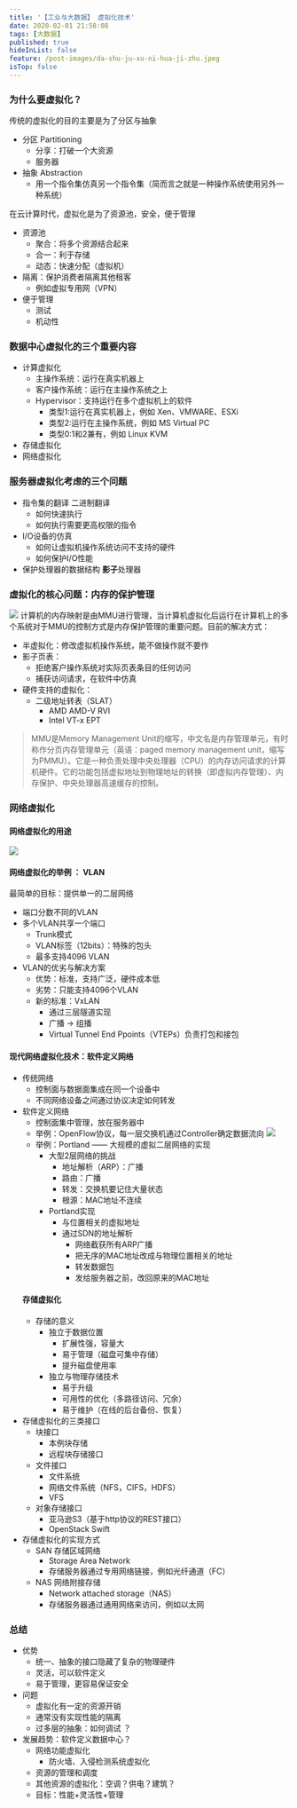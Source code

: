 ```yaml
---
title: '【工业与大数据】 虚拟化技术'
date: 2020-02-01 21:58:08
tags: [大数据]
published: true
hideInList: false
feature: /post-images/da-shu-ju-xu-ni-hua-ji-zhu.jpeg
isTop: false
---
```

### 为什么要虚拟化？
传统的虚拟化的目的主要是为了分区与抽象
- 分区 Partitioning
    - 分享：打破一个大资源
    - 服务器
- 抽象 Abstraction
    - 用一个指令集仿真另一个指令集（简而言之就是一种操作系统使用另外一种系统）
  
在云计算时代，虚拟化是为了资源池，安全，便于管理
- 资源池
    - 聚合：将多个资源结合起来
    - 合一：利于存储
    - 动态：快速分配（虚拟机）
- 隔离：保护消费者隔离其他租客
    - 例如虚拟专用网（VPN）
- 便于管理
    - 测试
    - 机动性
  
### 数据中心虚拟化的三个重要内容
- 计算虚拟化
  - 主操作系统：运行在真实机器上
  - 客户操作系统：运行在主操作系统之上
  - Hypervisor：支持运行在多个虚拟机上的软件
    - 类型1:运行在真实机器上，例如 Xen、VMWARE、ESXi
    - 类型2:运行在主操作系统，例如 MS Virtual PC
    - 类型0:1和2兼有，例如 Linux KVM
- 存储虚拟化
- 网络虚拟化

### 服务器虚拟化考虑的三个问题
- 指令集的翻译 二进制翻译
    - 如何快速执行
    - 如何执行需要更高权限的指令
- I/O设备的仿真
    - 如何让虚拟机操作系统访问不支持的硬件
    - 如何保护I/O性能
- 保护处理器的数据结构 **影子**处理器

### 虚拟化的核心问题：内存的保护管理
![](http://doc.xr1228.com//post-images/1580566550776.png)
计算机的内存映射是由MMU进行管理，当计算机虚拟化后运行在计算机上的多个系统对于MMU的控制方式是内存保护管理的重要问题。目前的解决方式：
- 半虚拟化：修改虚拟机操作系统，能不做操作就不要作
- 影子页表：
    - 拒绝客户操作系统对实际页表条目的任何访问
    - 捕获访问请求，在软件中仿真
- 硬件支持的虚拟化：
    - 二级地址转表（SLAT）
        - AMD AMD-V RVI
        - Intel VT-x EPT
  
> MMU是Memory Management Unit的缩写，中文名是内存管理单元，有时称作分页内存管理单元（英语：paged memory management unit，缩写为PMMU）。它是一种负责处理中央处理器（CPU）的内存访问请求的计算机硬件。它的功能包括虚拟地址到物理地址的转换（即虚拟内存管理）、内存保护、中央处理器高速缓存的控制。

### 网络虚拟化
#### 网络虚拟化的用途
![](http://doc.xr1228.com//post-images/1580567311758.png)
#### 网络虚拟化的举例 ： VLAN
最简单的目标：提供单一的二层网络
- 端口分数不同的VLAN
- 多个VLAN共享一个端口
    - Trunk模式
    - VLAN标签（12bits）：特殊的包头
    - 最多支持4096 VLAN
- VLAN的优劣与解决方案
    - 优势：标准，支持广泛，硬件成本低
    - 劣势：只能支持4096个VLAN
    - 新的标准：VxLAN
        - 通过三层隧道实现
        - 广播 -> 组播
        - Virtual Tunnel End Ppoints（VTEPs）负责打包和接包
#### 现代网络虚拟化技术：软件定义网络
- 传统网络
    - 控制面与数据面集成在同一个设备中
    - 不同网络设备之间通过协议决定如何转发
- 软件定义网络
    - 控制面集中管理，放在服务器中
    - 举例：OpenFlow协议，每一层交换机通过Controller确定数据流向
  ![](http://doc.xr1228.com//post-images/1580614390079.png)
    - 举例：Portland —— 大规模的虚拟二层网络的实现
        - 大型2层网络的挑战
            - 地址解析（ARP）：广播
            - 路由：广播
            - 转发：交换机要记住大量状态
            - 根源：MAC地址不连续
        - Portland实现
            - 与位置相关的虚拟地址
            - 通过SDN的地址解析
                - 网络截获所有ARP广播
                - 把无序的MAC地址改成与物理位置相关的地址
                - 转发数据包
                - 发给服务器之前，改回原来的MAC地址
  #### 存储虚拟化
  - 存储的意义
    - 独立于数据位置
        - 扩展性强，容量大
        - 易于管理（磁盘可集中存储）
        - 提升磁盘使用率
    - 独立与物理存储技术
        - 易于升级
        - 可用性的优化（多路径访问、冗余）
        - 易于维护（在线的后台备份、恢复）
- 存储虚拟化的三类接口
    - 块接口
        - 本例块存储
        - 远程块存储接口
    - 文件接口
        - 文件系统
        - 网络文件系统（NFS，CIFS，HDFS）
        - VFS
    - 对象存储接口
        - 亚马逊S3（基于http协议的REST接口）
        - OpenStack Swift
- 存储虚拟化的实现方式
    - SAN 存储区域网络
        - Storage Area Network
        - 存储服务器通过专用网络链接，例如光纤通道（FC）
    - NAS 网络附接存储
        - Network attached storage（NAS）
        - 存储服务器通过通用网络来访问，例如以太网
### 总结
- 优势
    - 统一、抽象的接口隐藏了复杂的物理硬件
    - 灵活，可以软件定义
    - 易于管理，更容易保证安全
- 问题
    - 虚拟化有一定的资源开销
    - 通常没有实现性能的隔离
    - 过多层的抽象：如何调试 ？
- 发展趋势：软件定义数据中心？
    - 网络功能虚拟化
        - 防火墙、入侵检测系统虚拟化
    - 资源的管理和调度
    - 其他资源的虚拟化：空调？供电？建筑？
    - 目标：性能+灵活性+管理



























